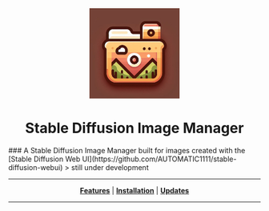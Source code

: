 <div align="center">

  <img src="https://github.com/ris5266/sdmanager/blob/main/src/main/resources/icon.jpg" alt="logo" width="180px" height="180px"/>
  
# Stable Diffusion Image Manager
</div>
### A Stable Diffusion Image Manager built for images created with the [Stable Diffusion Web UI](https://github.com/AUTOMATIC1111/stable-diffusion-webui)
> still under development

<div align="center">

  ---
  [**Features**](#features) | [**Installation**](#installation) | [**Updates**](#Updates)

  ---

</div>
